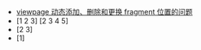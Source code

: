 - [viewpage 动态添加、删除和更换 fragment 位置的问题](https://blog.csdn.net/chuyouyinghe/article/details/130843669?spm=1001.2101.3001.6650.5&utm_medium=distribute.pc_relevant.none-task-blog-2%7Edefault%7EBlogCommendFromBaidu%7ERate-5-130843669-blog-100180030.235%5Ev38%5Epc_relevant_default_base3&depth_1-utm_source=distribute.pc_relevant.none-task-blog-2%7Edefault%7EBlogCommendFromBaidu%7ERate-5-130843669-blog-100180030.235%5Ev38%5Epc_relevant_default_base3&utm_relevant_index=8)
- [1 2 3] [2 3 4 5]
- [2 3]
- [1]